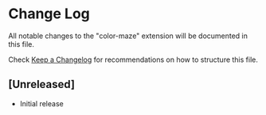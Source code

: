# Change Log

All notable changes to the "color-maze" extension will be documented in this file.

Check [Keep a Changelog](http://keepachangelog.com/) for recommendations on how to structure this file.

## [Unreleased]

- Initial release
